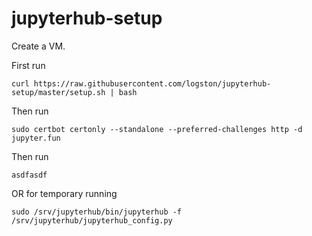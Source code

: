 # jupyterhub-setup

Create a VM.

First run 

    curl https://raw.githubusercontent.com/logston/jupyterhub-setup/master/setup.sh | bash
    
Then run 

    sudo certbot certonly --standalone --preferred-challenges http -d jupyter.fun

Then run 

    asdfasdf

OR for temporary running

    sudo /srv/jupyterhub/bin/jupyterhub -f /srv/jupyterhub/jupyterhub_config.py    
